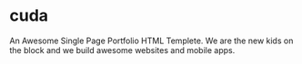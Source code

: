 # cuda
An Awesome Single Page Portfolio HTML Templete. We are the new kids on the block and we build awesome websites and mobile apps.
